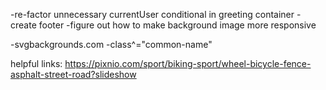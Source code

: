 -re-factor unnecessary currentUser conditional in greeting container
-create footer
-figure out how to make background image more responsive

-svgbackgrounds.com
-class^="common-name"

helpful links:
https://pixnio.com/sport/biking-sport/wheel-bicycle-fence-asphalt-street-road?slideshow
